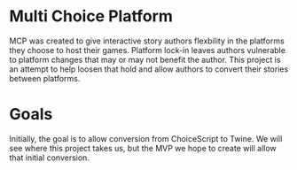 # Multi Choice Platform
MCP was created to give interactive story authors flexbility in the platforms they choose to host their games. Platform lock-in leaves authors vulnerable to platform changes that may or may not benefit the author. This project is an attempt to help loosen that hold and allow authors to convert their stories between platforms.

# Goals
Initially, the goal is to allow conversion from ChoiceScript to Twine. We will see where this project takes us, but the MVP we hope to create will allow that initial conversion.
